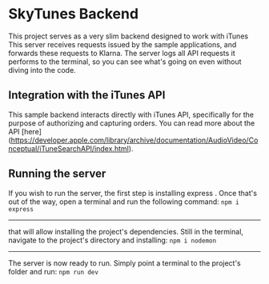 # SkyTunes Backend

This project serves as a very slim backend designed to work with iTunes This server receives requests issued by the sample applications, and forwards these requests to Klarna.
The server logs all API requests it performs to the terminal, so you can see what's going on even without diving into the code.

## Integration with the iTunes API

This sample backend interacts directly with iTunes API, specifically for the purpose of authorizing and capturing orders. You can read more about the API [here]
(https://developer.apple.com/library/archive/documentation/AudioVideo/Conceptual/iTuneSearchAPI/index.html).

## Running the server

If you wish to run the server, the first step is installing express .
Once that's out of the way, open a terminal and run the following command:
`npm i express`

---

that will allow installing the project's dependencies. Still in the terminal, navigate to the project's directory and installing:
`npm i nodemon`

---

The server is now ready to run. Simply point a terminal to the project's folder and run:
`npm run dev`
